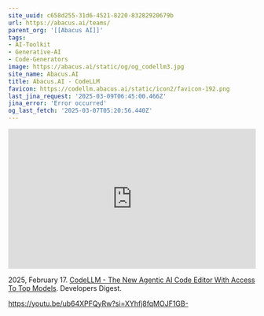 ```yaml
---
site_uuid: c658d255-31d6-4521-8220-83282920679b
url: https://abacus.ai/teams/
parent_org: '[[Abacus AI]]'
tags:
- AI-Toolkit
- Generative-AI
- Code-Generators
image: https://abacus.ai/static/og/og_codellm3.jpg
site_name: Abacus.AI
title: Abacus.AI - CodeLLM
favicon: https://codellm.abacus.ai/static/icon2/favicon-192.png
last_jina_request: '2025-03-09T06:45:00.466Z'
jina_error: 'Error occurred'
og_last_fetch: '2025-03-07T05:20:56.440Z'
---
```



<iframe 
  style="aspect-ratio:16/9;width:100%;height:auto" 
  src="https://www.youtube.com/embed/ZMn8ff1vrUE?si=gAgyeKyReCplDkmr" 
  title="YouTube video player" 
  frameborder="0" 
  allow="accelerometer; autoplay; clipboard-write; encrypted-media; gyroscope; picture-in-picture; web-share" 
  referrerpolicy="strict-origin-when-cross-origin" 
  allowfullscreen
></iframe>

2025, February 17. [CodeLLM - The New Agentic AI Code Editor With Access To Top Models](https://youtu.be/ZMn8ff1vrUE?si=gAgyeKyReCplDkmr). Developers Digest.

https://youtu.be/ub64XPFQyRw?si=XYhfj8fqMOJF1GB-

